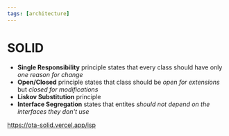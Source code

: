 ```yaml
---
tags: [architecture]
---
```


# SOLID

- **Single Responsibility** principle states that every class should have only *one reason for change*
- **Open/Closed** principle states that class should be *open for extensions* but *closed for modifications*
- **Liskov Substitution** principle
- **Interface Segregation** states that entites *should not depend on the interfaces they don't use*



https://ota-solid.vercel.app/isp